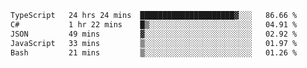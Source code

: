<!--START_SECTION:waka-->

```txt
TypeScript   24 hrs 24 mins  █████████████████████▓░░░   86.66 %
C#           1 hr 22 mins    █▒░░░░░░░░░░░░░░░░░░░░░░░   04.91 %
JSON         49 mins         ▓░░░░░░░░░░░░░░░░░░░░░░░░   02.92 %
JavaScript   33 mins         ▒░░░░░░░░░░░░░░░░░░░░░░░░   01.97 %
Bash         21 mins         ▒░░░░░░░░░░░░░░░░░░░░░░░░   01.26 %
```

<!--END_SECTION:waka-->